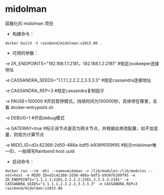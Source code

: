 # midolman

容器化的 midolman 项目

- 构建命令：

`docker build -t rainbond/midolman:v2015.06 .`

- 可用的参数：

-e ZK_ENDPOINTS="192.168.1.1:2181，192.168.1.2:2181"  #规定zookeeper连接地址

-e CASSANDRA_SEEDS="1.1.1.1,2.2.2.2,3.3.3.3"          #规定cassandra连接地址

-e CASSANDRA_REP=3                                    #规定cassandra复制因子

-e PAUSE=100000                                       #开启暂停模式，持续时间为100000秒，具体停在哪里，去看 docker-entrypoint.sh

-e DEBUG=1                                            #开启debug模式

-e GATEWAY=true                                       #标示该节点是否为网关节点，并根据此修改配置，如不加变量，则视为计算节点

-e MIDO_ID=d2c42368-2d50-488a-bdf5-b936f6109f95       #标示midolman唯一ID，一般填写Rainbond host uuid

- 启动命令：

`docker run --rm -dti --name=midoman -v /lib/modules:/lib/modules --net=host -e MIDO_ID=d2c42368-2d50-488a-bdf5-b936f6109f95 -e ZK_ENDPOINTS="1.1.1.1:2181,2.2.2.2:2181,3.3.3.3:2181" -e CASSANDRA_SEEDS="1.1.1.1,2.2.2.2,3.3.3.3" -e CASSANDRA_REP=3 rainbond/midolman:v2015.06`
